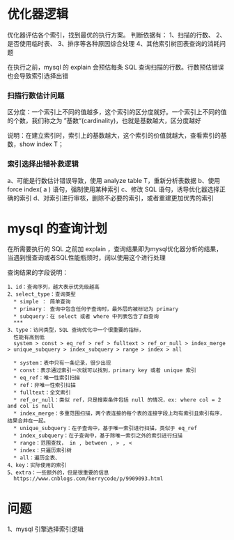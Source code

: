 # 优化器逻辑
  优化器评估各个索引，找到最优的执行方案。
    判断依据有：
      1、扫描的行数、
      2、是否使用临时表、
      3、排序等各种原因综合处理
      4、其他索引树回表查询的消耗问题

  在执行之前，mysql 的 explain 会预估每条 SQL 查询扫描的行数。行数预估错误也会导致索引选择出错


### 扫描行数估计问题

  区分度：一个索引上不同的值越多，这个索引的区分度就好。一个索引上不同的值的个数，我们称之为 ”基数“(cardinality)，也就是基数越大，区分度越好

  说明：在建立索引时，索引上的基数越大，这个索引的价值就越大，查看索引的基数，show index T；





### 索引选择出错补救逻辑

  a、可能是行数估计错误导致，使用 analyze table T，重新分析表数据
  b、使用 force index( a ) 语句，强制使用某种索引
  c、修改 SQL 语句，诱导优化器选择正确的索引
  d、对索引进行审核，删除不必要的索引，或者重建更加优秀的索引











# mysql 的查询计划
  在所需要执行的 SQL 之前加 explain ，查询结果即为mysql优化器分析的结果，当遇到慢查询或者SQL性能瓶颈时，阔以使用这个进行处理

  查询结果的字段说明：

    1、id：查询序列，越大表示优先级越高
    2、select_type：查询类型
      * simple ： 简单查询
      * primary： 查询中包含任何子查询时，最外层的被标记为 primary
      * subquery：在 select 或者 where 中列表包含了自查询
      ***
    3、type：访问类型，SQL 查询优化中一个很重要的指标，
      性能有高到低
      system > const > eq_ref > ref > fulltext > ref_or_null > index_merge > unique_subquery > index_subquery > range > index > all

      * system：表中只有一条记录，很少出现
      * const：表示通过索引一次就可以找到，primary key 或者 unique 索引
      * eq_ref：唯一性索引扫描
      * ref：非唯一性索引扫描
      * fulltext：全文索引
      * ref_or_null：类似 ref，只是搜索条件包括 null 的情况，ex: where col = 2 and col is null
      * index_merge：多重范围扫描，两个表连接的每个表的连接字段上均有索引且索引有序，结果合并在一起。
      * unique_subquery：在子查询中，基于唯一索引进行扫描，类似于 eq_ref
      * index_subquery：在子查询中，基于除唯一索引之外的索引进行扫描
      * range：范围查找， in , between , > , <
      * index：只遍历索引树
      * all：遍历全表、
    4、key：实际使用的索引
    5、extra：一些额外的，但是很重要的信息
      https://www.cnblogs.com/kerrycode/p/9909093.html
    





# 问题
  1、mysql 引擎选择索引逻辑